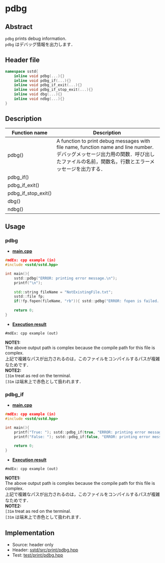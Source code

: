 # pdbg
## Abstract
`pdbg` prints debug information.  
`pdbg` はデバッグ情報を出力します．

## Header file
```cpp
namespace sstd{
    inline void pdbg(...){}
    inline void pdbg_if(...){}
    inline void pdbg_if_exit(...){}
    inline void pdbg_if_stop_exit(...){}
    inline void dbg(...){}
    inline void ndbg(...){}
}
```

## Description
| Function name | Description |
| ------------- | ----------- |
| pdbg()        | A function to print debug messages with file name, function name and line number.<br>デバッグメッセージ出力用の関数．呼び出したファイルの名前，関数名，行数とエラーメッセージを出力する． |
| pdbg_if()     | <br> |
| pdbg_if_exit()       | <br> |
| pdbg_if_stop_exit()  | <br> |
| dbg()         | <br> |
| ndbg()        | <br> |

## Usage
### pdbg
- <u>**main.cpp**</u>
```cpp
#mdEx: cpp example (in)
#include <sstd/sstd.hpp>

int main(){
    sstd::pdbg("ERROR: printing error message.\n");
    printf("\n");
    
    std::string fileName = "NotExistingFile.txt";
    sstd::file fp;
    if(!fp.fopen(fileName, "rb")){ sstd::pdbg("ERROR: fopen is failed. \"%s\" is not exist!\n", fileName.c_str()); return -1; }
    
    return 0;
}
```
- <u>**Execution result**</u>
```
#mdEx: cpp example (out)
```
**NOTE1:**<br>
The above output path is complex because the compile path for this file is complex.<br>
上記で複雑なパスが出力されるのは，このファイルをコンパイルするパスが複雑なためです．<br>
**NOTE2:**<br>
`[31m` treat as red on the terminal.<br>
`[31m` は端末上で赤色として扱われます．


### pdbg_if
- <u>**main.cpp**</u>
```cpp
#mdEx: cpp example (in)
#include <sstd/sstd.hpp>

int main(){
    printf("True: "); sstd::pdbg_if(true, "ERROR: printing error message.\n");
    printf("False: "); sstd::pdbg_if(false, "ERROR: printing error message.\n"); printf("\n");
    
    return 0;
}
```
- <u>**Execution result**</u>
```
#mdEx: cpp example (out)
```
**NOTE1:**<br>
The above output path is complex because the compile path for this file is complex.<br>
上記で複雑なパスが出力されるのは，このファイルをコンパイルするパスが複雑なためです．<br>
**NOTE2:**<br>
`[31m` treat as red on the terminal.<br>
`[31m` は端末上で赤色として扱われます．


## Implementation
- Source: header only
- Header: [sstd/src/print/pdbg.hpp](https://github.com/admiswalker/SubStandardLibrary-SSTD-/blob/master/sstd/src/print/pdbg.hpp)
- Test: [test/print/pdbg.hpp](https://github.com/admiswalker/SubStandardLibrary-SSTD-/blob/master/test/print/pdbg.hpp)

